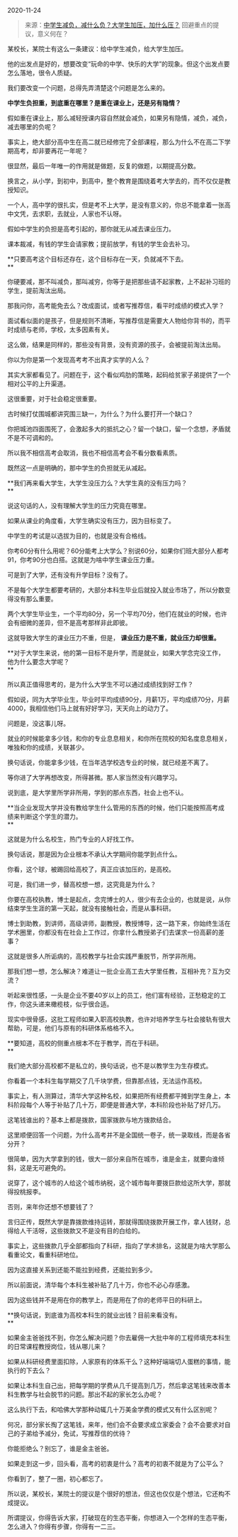 2020-11-24

> 来源：[中学生减负，减什么负？大学生加压，加什么压？](http://mp.weixin.qq.com/s?__biz=MzU0MjYwNDU2Mw==&mid=2247494085&idx=2&sn=f209646e483bef82d793ac4a2aa78d84&chksm=fb1a85b9cc6d0caf18238f0d172ef629aa2695d73115c924d4447236efb337e20c23642e9222&scene=27#wechat_redirect)
> 回避重点的提议，意义何在？

某校长，某院士有这么一条建议：给中学生减负，给大学生加压。  

  

他的出发点是好的，想要改变“玩命的中学、快乐的大学”的现象。但这个出发点要怎么落地，很令人质疑。

  

我们要改变一个问题，总得先弄清楚这个问题是怎么来的。  

  

 **中学生负担重，到底重在哪里？是重在课业上，还是另有隐情？**

  

假如重在课业上，那么减轻授课内容自然就会减负，如果另有隐情，减负，减负，减去哪里的负呢？

  

事实上，绝大部分高中生在高二就已经修完了全部课程，那么为什么不在高二下学期高考，却非要再花一年呢？  

  

很显然，最后一年唯一的作用就是做题，反复的做题，以期提高分数。

  

换言之，从小学，到初中，到高中，整个教育是围绕着考大学去的，而不仅仅是教授知识。  

  

一个人，高中学的很扎实，但是考不上大学，是没有意义的，你总不能拿着一张高中文凭，去求职，去就业，人家也不认呀。  

  

假如中学生的负担是高考引起的，那你就无从减去课业压力。

  

课本裁减，有钱的学生会请家教；提前放学，有钱的学生会去补习。

  

 **只要高考这个目标还存在，这个目标存在一天，负就减不下去。  
**

  

你硬要减，那不叫减负，那叫减穷，你等于是把那些请不起家教，上不起补习班的学生，提前淘汰出局。  

  

那我问你，高考能免去么？改成面试，或者写推荐信，看平时成绩的模式入学？

  

面试看似面的是孩子，但是规则不清晰，写推荐信是需要大人物给你背书的，而平时成绩与老师，学校，太多因素有关。  

  

这么做，结果是同样的，那些没有背景，没有资源的孩子，会被提前淘汰出局。  

  

你以为你是第一个发现高考考不出真才实学的人么？  

  

其实大家都看见了。问题在于，这个看似鸡肋的策略，起码给贫家子弟提供了一个相对公平的上升渠道。  

  

这很重要，对于社会稳定很重要。  

  

古时候打仗围城都讲究围三缺一，为什么？为什么要打开一个缺口？  

  

你把城池四面围死了，会激起多大的抵抗之心？留一个缺口，留一个念想，矛盾就不是不可调和的。

  

所以我不相信高考会取消，我也不相信高考会不看分数看素质。  

  

既然这一点是明确的，那中学生的负担就无从减起。

  

 **我们再来看大学生，大学生没压力么？大学生真的没有压力吗？  
**

  

说这句话的人，没有理解大学生的压力究竟在哪里。

  

如果从课业的角度看，大学生确实没有压力，因为目标变了。

  

中学生的考试是以选拔为目的，也就是没有合格线。

  

你考60分有什么用呢？60分能考上大学么？别说60分，如果你们班大部分人都考91，你考90分也白搭。这就是为啥中学生课业压力重。

  

可是到了大学，还有没有升学目标？没有了。

  

不是每个大学生都要考研的，大部分本科生毕业后就投入就业市场了，所以分数变得没有那么重要。  

  

两个大学生毕业生，一个平均80分，另一个平均70分，他们在就业的时候，也许会有细微的差异，但不是高考那样非此即彼。

  

这就导致大学生的课业压力不重，但是， **课业压力是不重，就业压力却很重。**  

  

 **对于大学生来说，他的第一目标不是升学，而是就业，如果大学念完没工作，他为什么要念大学呢？  
**

  

所以真正值得思考的，是为什么大学生不可以通过成绩找到好工作？  

  

假如说，同为大学毕业生，毕业时平均成绩90分，月薪1万，平均成绩70分，月薪4000，我相信他们马上就有好好学习，天天向上的动力了。  

  

问题是，没这事儿呀。  

  

就业的时候能拿多少钱，和你的专业息息相关，和你所在院校的知名度息息相关，唯独和你的成绩，关联甚少。  

  

换句话说，你能拿多少钱，在当年选学校选专业的时候，就已经差不离了。  

  

等你进了大学再想改变，所得甚微。那人家当然没有兴趣学习。

  

说到底，是大学里所学非所用，学到的那点东西，社会上也不认。

  

 **当企业发现大学并没有教给学生什么管用的东西的时候，他们只能按照高考成绩来判断这个学生的潜力。  
**

  

这就是为什么名校生，热门专业的人好找工作。  

  

换句话说，那是因为企业根本不承认大学期间你能学到点什么。  

  

你看，这个球，被踢回给高校了，真正应该加压的，是高校。  

  

可是，我们进一步，替高校想一想，这究竟是为什么？

  

你要在高校执教，博士是起点，念完博士的人，很少有去企业的，也就是说，从你结束学生生涯的第一天起，就没有接触社会，而是从事科研。

  

博士到助教，到讲师，高级讲师，副教授，教授博导，这一路下来，你始终生活在学术圈里，你都没有在社会上工作过，你拿什么教授弟子们去谋求一份高薪的差事？  

  

这就是很多人所诟病的，高校教学与社会实践严重脱节，所学非所用。  

  

那我们想一想，怎么解决？难道让一批企业高工去大学里任教，互相补充？互为交流？  

  

听起来很性感，一头是企业不要40岁以上的员工，他们富有经验，正愁稳定的工作，你这头递来橄榄枝，似乎很合适。

  

现实中很骨感，这批工程师如果入职高校执教，也许对培养学生与社会接轨有很大帮助，可是，他们与原有的科研体系格格不入。

  

 **要知道，高校的侧重点根本不在于教学，而在于科研。  
**

  

我们绝大部分高校都不是私立的，换句话说，也不是以教学生为生存模式。  

  

你看着一个本科生每学期交了几千块学费，但靠那点钱，无法运作高校。  

  

事实上，有人测算过，清华大学这种名校，如果把所有经费都平摊到学生身上，本科阶段每个人等于补贴了几十万，即便是普通大学，本科阶段也补贴了好几万。

  

这笔钱谁出的？基本上都是拨款，国家拨款与地方拨款结合。

  

这里顺便回答一个问题，为什么高考并不是全国统一卷子，统一录取线，而是各省分开？  

  

很简单，因为大学拿到的钱，很大一部分来自所在城市，谁是金主，就要向谁倾斜，这是无可避免的。  

  

说穿了，这个城市的人给这个城市纳税，这个城市每年要拨巨款给这所大学，那就得投桃报李。  

  

否则，来年你还想不想要钱了？

  

言归正传，既然大学是靠拨款维持运转，那就得围绕拨款开展工作，拿人钱财，总得给人干活呀，这些拨款又不是没有目的白给的。  

  

事实上，这些拨款几乎全部都指向了科研，指向了学术排名，这就是为啥大学那么看重论文，看重科研地位。  

  

因为这直接关系到还能不能拉到经费，还能拉到多少。

  

所以前面说，清华每个本科生被补贴了几十万，你也不必心存感激。

  

因为这些钱并不是用在你的教学上，而是用在了你的老师平日的科研上。  

  

 **换句话说，到底谁为高校本科生的就业出钱？目前来看没有。  
**

  

如果金主爸爸找不到，你怎么解决问题？你去雇佣一大批中年的工程师填充本科生的日常课程教授岗位，钱从哪儿来？

  

如果从科研经费里面扣除，人家原有的体系干么？这种好端端切人蛋糕的事情，能执行的下去么？

  

如果让本科生自己出，把每学期的学费从几千提高到几万，然后拿这笔钱来改善本科生教学与社会脱节的问题。那出不起的家长怎么办呢？

  

这么执行下去，和哈佛大学那种动辄几十万美金学费的模式又有什么区别呢？  

  

何况，部分家长掏了这笔钱，来年，他们会不会要求成立家委会？会不会要求对自己的子弟给予减分，免试，写推荐信的优待？

  

你能拒绝么？别忘了，谁是金主爸爸。  

  

如果走到这一步，回头看，高考的初衷是什么？高考的初衷不就是为了公平么？

  

你看到了，整了一圈，初心都忘了。

  

所以说，某校长，某院士的提议是个很好的想法，但这也仅仅是个想法，它还构不成提议。

  

所谓提议，你得告诉大家，打破现在的生态平衡，你想进入一个怎样的生态平衡，怎么进入？你得有步骤，你得有一二三。

